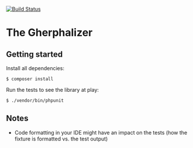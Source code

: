 [![Build Status](https://travis-ci.com/EdisonLabs/gherphalizer.svg?branch=master)](https://travis-ci.com/EdisonLabs/gherphalizer)

# The Gherphalizer

## Getting started

Install all dependencies:

```
$ composer install
```

Run the tests to see the library at play:

```
$ ./vendor/bin/phpunit
```

## Notes

- Code formatting in your IDE might have an impact on the tests (how the fixture is formatted vs. the test output)